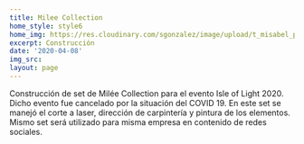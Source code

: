 ```yaml
---
title: Milee Collection
home_style: style6
home_img: https://res.cloudinary.com/sgonzalez/image/upload/t_misabel_preview/misabelrodriguez/milee-collection/01.jpg
excerpt: Construcción
date: '2020-04-08'
img_src: 
layout: page
---
```


Construcción de set de Milée Collection para el evento Isle of Light 2020. Dicho evento fue cancelado por la situación del COVID 19. En este set se manejó el corte a laser, dirección de carpintería y pintura de los elementos. Mismo set será utilizado para misma empresa en contenido de redes sociales.
